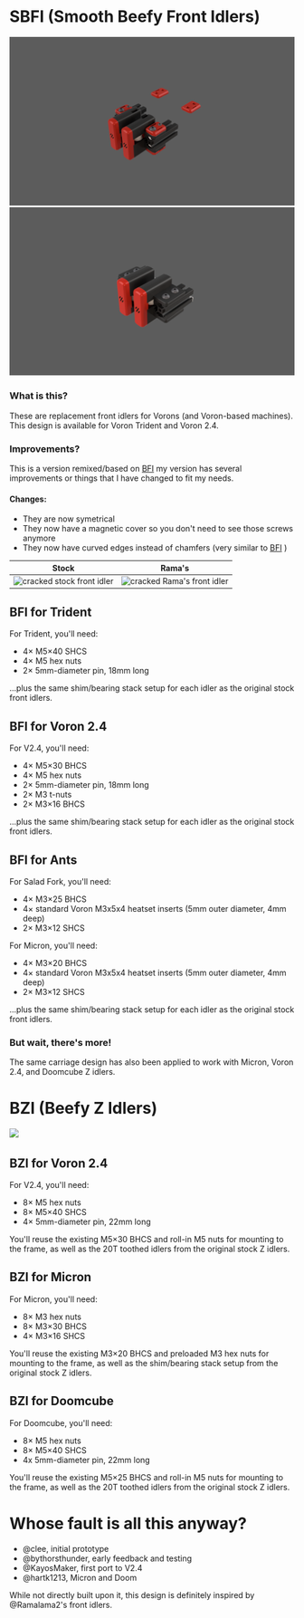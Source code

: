 # SBFI (Smooth Beefy Front Idlers)

![SBFI family render](Images/SBFI_2.4.png)
![SBFI family render](Images/SBFI_Trident.png)

### What is this?

These are replacement front idlers for Vorons (and Voron-based machines).
This design is available for Voron Trident and Voron 2.4.

### Improvements?

This is a version remixed/based on [BFI](https://github.com/clee/VoronBFI/tree/main)
my version has several improvements or things that I have changed to fit my needs.
#### Changes:
- They are now symetrical
- They now have a magnetic cover so you don't need to see those screws anymore
- They now have curved edges instead of chamfers (very similar to [BFI](https://github.com/Ramalama2/Voron-2-Mods/tree/main/Front_Idlers)
)

Stock | Rama's
--- | ---
![cracked stock front idler](images/cracked_stock.jpg) | ![cracked Rama's front idler](images/cracked_rama.jpg)

## BFI for Trident

For Trident, you'll need:
- 4× M5×40 SHCS
- 4× M5 hex nuts
- 2× 5mm-diameter pin, 18mm long

...plus the same shim/bearing stack setup for each idler as the original stock front idlers.

## BFI for Voron 2.4

For V2.4, you'll need:
- 4× M5×30 BHCS 
- 4× M5 hex nuts
- 2× 5mm-diameter pin, 18mm long
- 2× M3 t-nuts
- 2× M3×16 BHCS

...plus the same shim/bearing stack setup for each idler as the original stock front idlers.

## BFI for Ants

For Salad Fork, you'll need:
- 4× M3×25 BHCS
- 4× standard Voron M3x5x4 heatset inserts (5mm outer diameter, 4mm deep)
- 2× M3×12 SHCS

For Micron, you'll need:
- 4× M3×20 BHCS
- 4× standard Voron M3x5x4 heatset inserts (5mm outer diameter, 4mm deep)
- 2× M3×12 SHCS

...plus the same shim/bearing stack setup for each idler as the original stock front idlers.

### But wait, there's more!

The same carriage design has also been applied to work with Micron, Voron 2.4, and Doomcube Z idlers.

# BZI (Beefy Z Idlers)

![](images/BZI.png)

## BZI for Voron 2.4

For V2.4, you'll need:
- 8× M5 hex nuts
- 8× M5×40 SHCS
- 4× 5mm-diameter pin, 22mm long

You'll reuse the existing M5×30 BHCS and roll-in M5 nuts for mounting to the frame, as well as the 20T toothed idlers from the original stock Z idlers.

## BZI for Micron

For Micron, you'll need: 
- 8× M3 hex nuts
- 8× M3×30 BHCS
- 4× M3×16 SHCS

You'll reuse the existing M3×20 BHCS and preloaded M3 hex nuts for mounting to the frame, as well as the shim/bearing stack setup from the original stock Z idlers.

## BZI for Doomcube

For Doomcube, you'll need:
- 8× M5 hex nuts
- 8× M5×40 SHCS
- 4x 5mm-diameter pin, 22mm long

You'll reuse the existing M5×25 BHCS and roll-in M5 nuts for mounting to the frame, as well as the 20T toothed idlers from the original stock Z idlers.

# Whose fault is all this anyway?

- @clee, initial prototype
- @bythorsthunder, early feedback and testing
- @KayosMaker, first port to V2.4
- @hartk1213, Micron and Doom 

While not directly built upon it, this design is definitely inspired by @Ramalama2's front idlers.
